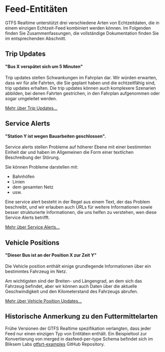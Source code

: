 # Feed-Entitäten

GTFS Realtime unterstützt drei verschiedene Arten von Echtzeitdaten, die in einem einzigen Echtzeit-Feed kombiniert werden können. Im Folgenden finden Sie Zusammenfassungen, die vollständige Dokumentation finden Sie im entsprechenden Abschnitt.

## Trip Updates

#### "Bus X verspätet sich um 5 Minuten"

Trip updates stellen Schwankungen im Fahrplan dar. Wir würden erwarten, dass wir für alle Fahrten, die Sie geplant haben und die echtzeitfähig sind, trip updates erhalten. Die trip updates können auch komplexere Szenarien abbilden, bei denen Fahrten gestrichen, in den Fahrplan aufgenommen oder sogar umgeleitet werden.

[Mehr über Trip Updates...](trip-updates.md)

## Service Alerts

#### "Station Y ist wegen Bauarbeiten geschlossen".

Service alerts stellen Probleme auf höherer Ebene mit einer bestimmten Einheit dar und haben im Allgemeinen die Form einer textlichen Beschreibung der Störung.

Sie können Probleme darstellen mit:

*   Bahnhöfen
*   Linien
*   dem gesamten Netz
*   usw.

Eine service alert besteht in der Regel aus einem Text, der das Problem beschreibt, und wir erlauben auch URLs für weitere Informationen sowie besser strukturierte Informationen, die uns helfen zu verstehen, wen diese Service Alerts betrifft.

[Mehr über Service Alerts...](service-alerts.md)

## Vehicle Positions

#### "Dieser Bus ist an der Position X zur Zeit Y"

Die Vehicle position enthält einige grundlegende Informationen über ein bestimmtes Fahrzeug im Netz.

Am wichtigsten sind der Breiten- und Längengrad, an dem sich das Fahrzeug befindet, aber wir können auch Daten über die aktuelle Geschwindigkeit und den Kilometerstand des Fahrzeugs abrufen.

[Mehr über Vehicle Position Updates...](vehicle-positions.md)

## Historische Anmerkung zu den Futtermittelarten

Frühe Versionen der GTFS Realtime spezifikation verlangten, dass jeder Feed nur einen einzigen Typ von Entitäten enthält. Ein Beispieltool zur Konvertierung von merged in dasfeed-per-type Schema befindet sich im Bliksem Labs [gtfsrt-examples](https://github.com/bliksemlabs/gtfsrt-examples/blob/master/split_by_entitytype.py) GitHub Repository.
